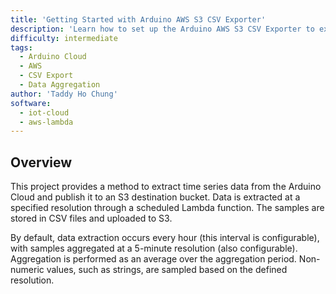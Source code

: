 ```yaml
---
title: 'Getting Started with Arduino AWS S3 CSV Exporter'
description: 'Learn how to set up the Arduino AWS S3 CSV Exporter to extract and store time series data from the Arduino Cloud into an AWS S3 bucket.'
difficulty: intermediate
tags:
  - Arduino Cloud
  - AWS
  - CSV Export
  - Data Aggregation  
author: 'Taddy Ho Chung'
software:
  - iot-cloud
  - aws-lambda
---
```


## Overview

This project provides a method to extract time series data from the Arduino Cloud and publish it to an S3 destination bucket. Data is extracted at a specified resolution through a scheduled Lambda function. The samples are stored in CSV files and uploaded to S3.

By default, data extraction occurs every hour (this interval is configurable), with samples aggregated at a 5-minute resolution (also configurable). Aggregation is performed as an average over the aggregation period. Non-numeric values, such as strings, are sampled based on the defined resolution.

